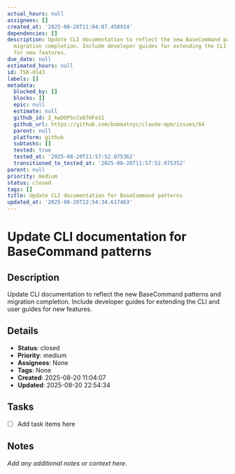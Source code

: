 ```yaml
---
actual_hours: null
assignees: []
created_at: '2025-08-20T11:04:07.450914'
dependencies: []
description: Update CLI documentation to reflect the new BaseCommand patterns and
  migration completion. Include developer guides for extending the CLI and user guides
  for new features.
due_date: null
estimated_hours: null
id: TSK-0143
labels: []
metadata:
  blocked_by: []
  blocks: []
  epic: null
  estimate: null
  github_id: I_kwDOPScCe87HFeS1
  github_url: https://github.com/bobmatnyc/claude-mpm/issues/64
  parent: null
  platform: github
  subtasks: []
  tested: true
  tested_at: '2025-08-20T11:57:52.075362'
  transitioned_to_tested_at: '2025-08-20T11:57:52.075352'
parent: null
priority: medium
status: closed
tags: []
title: Update CLI documentation for BaseCommand patterns
updated_at: '2025-08-20T22:54:34.617463'
---
```


# Update CLI documentation for BaseCommand patterns

## Description
Update CLI documentation to reflect the new BaseCommand patterns and migration completion. Include developer guides for extending the CLI and user guides for new features.

## Details
- **Status**: closed
- **Priority**: medium
- **Assignees**: None
- **Tags**: None
- **Created**: 2025-08-20 11:04:07
- **Updated**: 2025-08-20 22:54:34

## Tasks
- [ ] Add task items here

## Notes
_Add any additional notes or context here._
